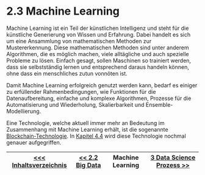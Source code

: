 # 2.3 Machine Learning

Machine Learning ist ein Teil der künstlichen Intelligenz und steht für die künstliche Generierung von Wissen und Erfahrung. Dabei handelt es sich um eine Ansammlung von mathematischen Methoden zur Mustererkennung. Diese mathematischen Methoden sind unter anderem Algorithmen, die es möglich machen, viele alltägliche und auch spezielle Probleme zu lösen. Einfach gesagt, sollen Maschinen so trainiert werden, dass sie selbstständig lernen und entsprechend daraus handeln können, ohne dass ein menschliches zutun vonnöten ist.

Damit Machine Learning erfolgreich genutzt werden kann, bedarf es einiger zu erfüllender Rahmenbedingungen, wie Funktionen für die Datenaufbereitung, einfache und komplexe Algorithmen, Prozesse für die Automatisierung und Wiederholung, Skalierbarkeit und Ensemble-Modellierung.

Eine Technologie, welche aktuell immer mehr an Bedeutung im Zusammenhang mit Machine Learning erhält, ist die sogenannte [Blockchain-Technologie](../Technologien/Blockchain.md). In [Kapitel 4.4](../Technologien/Blockchain.md)  wird diese Technologie nochmal genauer aufgegriffen.

| [&lt;&lt;&lt; Inhaltsverzeichnis](../README.md) | [&lt;&lt; 2.2 Big Data](./03_Big_Data.md) | Machine Learning | [3 Data Science Prozess &gt;&gt;](../Data_Science_Prozess/030_Data_Science_Prozess.md) |
|------------------------------------------------|---------------------------------------------------------------------------------|-------------|-----------------------------------------------------------------|
